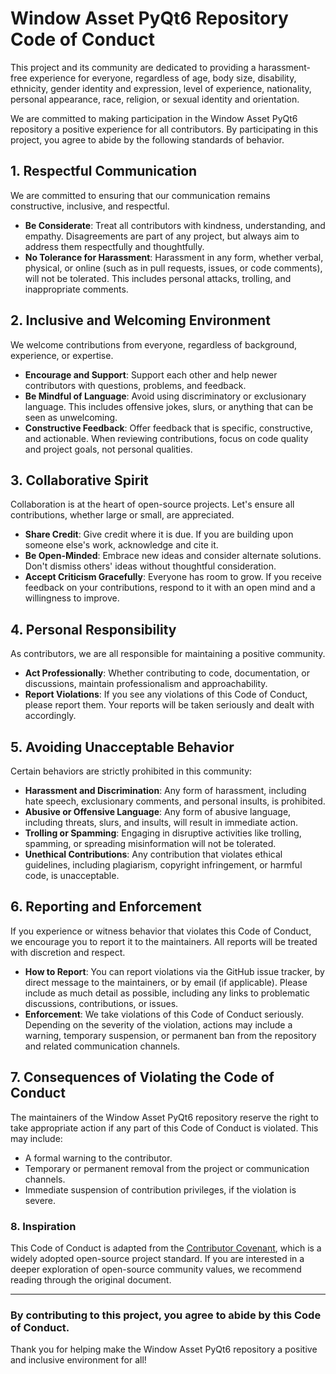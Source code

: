 # **Window Asset PyQt6 Repository Code of Conduct**

This project and its community are dedicated to providing a harassment-free experience for everyone, regardless of age, body size, disability, ethnicity, gender identity and expression, level of experience, nationality, personal appearance, race, religion, or sexual identity and orientation.

We are committed to making participation in the Window Asset PyQt6 repository a positive experience for all contributors. By participating in this project, you agree to abide by the following standards of behavior.

## 1. **Respectful Communication**

We are committed to ensuring that our communication remains constructive, inclusive, and respectful.

- **Be Considerate**: Treat all contributors with kindness, understanding, and empathy. Disagreements are part of any project, but always aim to address them respectfully and thoughtfully.
- **No Tolerance for Harassment**: Harassment in any form, whether verbal, physical, or online (such as in pull requests, issues, or code comments), will not be tolerated. This includes personal attacks, trolling, and inappropriate comments.

## 2. **Inclusive and Welcoming Environment**

We welcome contributions from everyone, regardless of background, experience, or expertise.

- **Encourage and Support**: Support each other and help newer contributors with questions, problems, and feedback.
- **Be Mindful of Language**: Avoid using discriminatory or exclusionary language. This includes offensive jokes, slurs, or anything that can be seen as unwelcoming.
- **Constructive Feedback**: Offer feedback that is specific, constructive, and actionable. When reviewing contributions, focus on code quality and project goals, not personal qualities.

## 3. **Collaborative Spirit**

Collaboration is at the heart of open-source projects. Let's ensure all contributions, whether large or small, are appreciated.

- **Share Credit**: Give credit where it is due. If you are building upon someone else's work, acknowledge and cite it.
- **Be Open-Minded**: Embrace new ideas and consider alternate solutions. Don't dismiss others' ideas without thoughtful consideration.
- **Accept Criticism Gracefully**: Everyone has room to grow. If you receive feedback on your contributions, respond to it with an open mind and a willingness to improve.

## 4. **Personal Responsibility**

As contributors, we are all responsible for maintaining a positive community.

- **Act Professionally**: Whether contributing to code, documentation, or discussions, maintain professionalism and approachability.
- **Report Violations**: If you see any violations of this Code of Conduct, please report them. Your reports will be taken seriously and dealt with accordingly.

## 5. **Avoiding Unacceptable Behavior**

Certain behaviors are strictly prohibited in this community:

- **Harassment and Discrimination**: Any form of harassment, including hate speech, exclusionary comments, and personal insults, is prohibited.
- **Abusive or Offensive Language**: Any form of abusive language, including threats, slurs, and insults, will result in immediate action.
- **Trolling or Spamming**: Engaging in disruptive activities like trolling, spamming, or spreading misinformation will not be tolerated.
- **Unethical Contributions**: Any contribution that violates ethical guidelines, including plagiarism, copyright infringement, or harmful code, is unacceptable.

## 6. **Reporting and Enforcement**

If you experience or witness behavior that violates this Code of Conduct, we encourage you to report it to the maintainers. All reports will be treated with discretion and respect.

- **How to Report**: You can report violations via the GitHub issue tracker, by direct message to the maintainers, or by email (if applicable). Please include as much detail as possible, including any links to problematic discussions, contributions, or issues.
- **Enforcement**: We take violations of this Code of Conduct seriously. Depending on the severity of the violation, actions may include a warning, temporary suspension, or permanent ban from the repository and related communication channels.

## 7. **Consequences of Violating the Code of Conduct**

The maintainers of the Window Asset PyQt6 repository reserve the right to take appropriate action if any part of this Code of Conduct is violated. This may include:

- A formal warning to the contributor.
- Temporary or permanent removal from the project or communication channels.
- Immediate suspension of contribution privileges, if the violation is severe.

### 8. **Inspiration**

This Code of Conduct is adapted from the [Contributor Covenant](https://www.contributor-covenant.org/), which is a widely adopted open-source project standard. If you are interested in a deeper exploration of open-source community values, we recommend reading through the original document.

---

### **By contributing to this project, you agree to abide by this Code of Conduct.**

Thank you for helping make the Window Asset PyQt6 repository a positive and inclusive environment for all!
